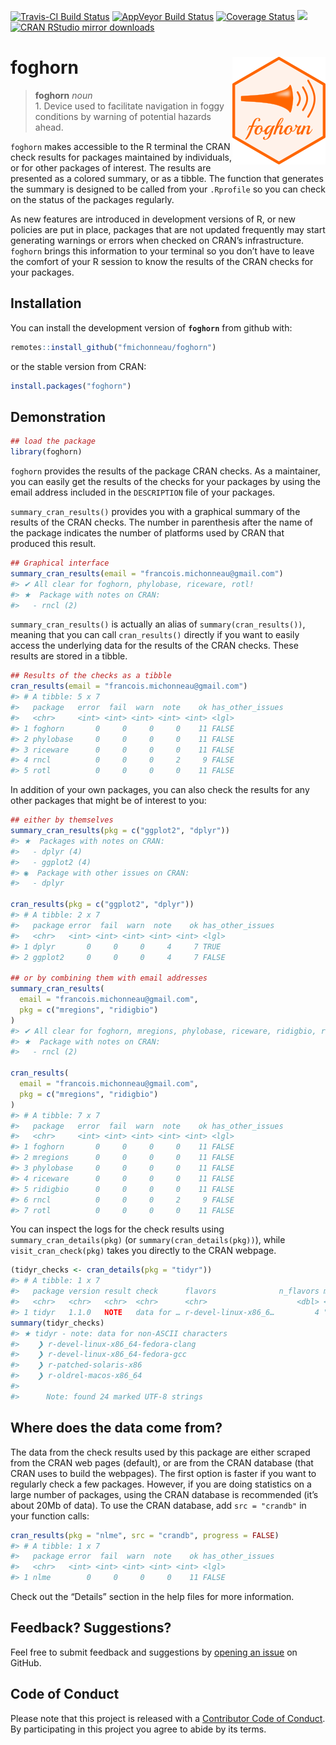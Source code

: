 
<!-- README.md is generated from README.Rmd. Please edit that file -->

[![Travis-CI Build
Status](https://travis-ci.org/fmichonneau/foghorn.svg?branch=master)](https://travis-ci.org/fmichonneau/foghorn)
[![AppVeyor Build
Status](https://ci.appveyor.com/api/projects/status/github/fmichonneau/foghorn?branch=master&svg=true)](https://ci.appveyor.com/project/fmichonneau/foghorn)
[![Coverage
Status](https://img.shields.io/codecov/c/github/fmichonneau/foghorn/master.svg)](https://codecov.io/github/fmichonneau/foghorn?branch=master)
[![](http://www.r-pkg.org/badges/version/foghorn)](http://www.r-pkg.org/pkg/foghorn)
[![CRAN RStudio mirror
downloads](http://cranlogs.r-pkg.org/badges/foghorn)](http://www.r-pkg.org/pkg/foghorn)

# foghorn <img src="man/figures/logo.png" align="right" />

> **foghorn** *noun* <br> 1. Device used to facilitate navigation in
> foggy conditions by warning of potential hazards ahead.

`foghorn` makes accessible to the R terminal the CRAN check results for
packages maintained by individuals, or for other packages of interest.
The results are presented as a colored summary, or as a tibble. The
function that generates the summary is designed to be called from your
`.Rprofile` so you can check on the status of the packages regularly.

As new features are introduced in development versions of R, or new
policies are put in place, packages that are not updated frequently may
start generating warnings or errors when checked on CRAN’s
infrastructure. `foghorn` brings this information to your terminal so
you don’t have to leave the comfort of your R session to know the
results of the CRAN checks for your packages.

## Installation

You can install the development version of **`foghorn`** from github
with:

``` r
remotes::install_github("fmichonneau/foghorn")
```

or the stable version from CRAN:

``` r
install.packages("foghorn")
```

## Demonstration

``` r
## load the package
library(foghorn)
```

`foghorn` provides the results of the package CRAN checks. As a
maintainer, you can easily get the results of the checks for your
packages by using the email address included in the `DESCRIPTION` file
of your packages.

`summary_cran_results()` provides you with a graphical summary of the
results of the CRAN checks. The number in parenthesis after the name of
the package indicates the number of platforms used by CRAN that produced
this result.

``` r
## Graphical interface
summary_cran_results(email = "francois.michonneau@gmail.com")
#> ✔ All clear for foghorn, phylobase, riceware, rotl!
#> ★  Package with notes on CRAN: 
#>   - rncl (2)
```

`summary_cran_results()` is actually an alias of
`summary(cran_results())`, meaning that you can call `cran_results()`
directly if you want to easily access the underlying data for the
results of the CRAN checks. These results are stored in a tibble.

``` r
## Results of the checks as a tibble
cran_results(email = "francois.michonneau@gmail.com")
#> # A tibble: 5 x 7
#>   package   error  fail  warn  note    ok has_other_issues
#>   <chr>     <int> <int> <int> <int> <int> <lgl>           
#> 1 foghorn       0     0     0     0    11 FALSE           
#> 2 phylobase     0     0     0     0    11 FALSE           
#> 3 riceware      0     0     0     0    11 FALSE           
#> 4 rncl          0     0     0     2     9 FALSE           
#> 5 rotl          0     0     0     0    11 FALSE
```

In addition of your own packages, you can also check the results for any
other packages that might be of interest to you:

``` r
## either by themselves
summary_cran_results(pkg = c("ggplot2", "dplyr"))
#> ★  Packages with notes on CRAN: 
#>   - dplyr (4)
#>   - ggplot2 (4)
#> ◉  Package with other issues on CRAN: 
#>   - dplyr

cran_results(pkg = c("ggplot2", "dplyr"))
#> # A tibble: 2 x 7
#>   package error  fail  warn  note    ok has_other_issues
#>   <chr>   <int> <int> <int> <int> <int> <lgl>           
#> 1 dplyr       0     0     0     4     7 TRUE            
#> 2 ggplot2     0     0     0     4     7 FALSE

## or by combining them with email addresses
summary_cran_results(
  email = "francois.michonneau@gmail.com",
  pkg = c("mregions", "ridigbio")
)
#> ✔ All clear for foghorn, mregions, phylobase, riceware, ridigbio, rotl!
#> ★  Package with notes on CRAN: 
#>   - rncl (2)

cran_results(
  email = "francois.michonneau@gmail.com",
  pkg = c("mregions", "ridigbio")
)
#> # A tibble: 7 x 7
#>   package   error  fail  warn  note    ok has_other_issues
#>   <chr>     <int> <int> <int> <int> <int> <lgl>           
#> 1 foghorn       0     0     0     0    11 FALSE           
#> 2 mregions      0     0     0     0    11 FALSE           
#> 3 phylobase     0     0     0     0    11 FALSE           
#> 4 riceware      0     0     0     0    11 FALSE           
#> 5 ridigbio      0     0     0     0    11 FALSE           
#> 6 rncl          0     0     0     2     9 FALSE           
#> 7 rotl          0     0     0     0    11 FALSE
```

You can inspect the logs for the check results using
`summary_cran_details(pkg)` (or `summary(cran_details(pkg))`), while
`visit_cran_check(pkg)` takes you directly to the CRAN webpage.

``` r
(tidyr_checks <- cran_details(pkg = "tidyr"))
#> # A tibble: 1 x 7
#>   package version result check      flavors              n_flavors message      
#>   <chr>   <chr>   <chr>  <chr>      <chr>                    <dbl> <chr>        
#> 1 tidyr   1.1.0   NOTE   data for … r-devel-linux-x86_6…         4 "     Note: …
summary(tidyr_checks)
#> ★ tidyr - note: data for non-ASCII characters
#>    ❯ r-devel-linux-x86_64-fedora-clang 
#>    ❯ r-devel-linux-x86_64-fedora-gcc 
#>    ❯ r-patched-solaris-x86 
#>    ❯ r-oldrel-macos-x86_64 
#> 
#>      Note: found 24 marked UTF-8 strings
```

## Where does the data come from?

The data from the check results used by this package are either scraped
from the CRAN web pages (default), or are from the CRAN database (that
CRAN uses to build the webpages). The first option is faster if you want
to regularly check a few packages. However, if you are doing statistics
on a large number of packages, using the CRAN database is recommended
(it’s about 20Mb of data). To use the CRAN database, add `src =
"crandb"` in your function calls:

``` r
cran_results(pkg = "nlme", src = "crandb", progress = FALSE)
#> # A tibble: 1 x 7
#>   package error  fail  warn  note    ok has_other_issues
#>   <chr>   <int> <int> <int> <int> <int> <lgl>           
#> 1 nlme        0     0     0     0    11 FALSE
```

Check out the “Details” section in the help files for more information.

## Feedback? Suggestions?

Feel free to submit feedback and suggestions by [opening an
issue](https://github.com/fmichonneau/foghorn/issues/new) on GitHub.

## Code of Conduct

Please note that this project is released with a [Contributor Code of
Conduct](https://fmichonneau.github.io/foghorn/CODE_OF_CONDUCT.html). By
participating in this project you agree to abide by its terms.
